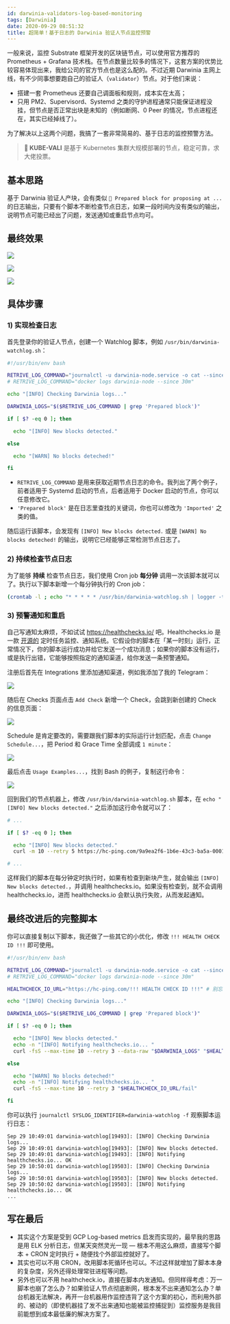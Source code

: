 ```yaml
---
id: darwinia-validators-log-based-monitoring
tags: [Darwinia]
date: 2020-09-29 08:51:32
title: 超简单！基于日志的 Darwinia 验证人节点监控预警
---
```


一般来说，监控 Substrate 框架开发的区块链节点，可以使用官方推荐的 Prometheus + Grafana 技术栈。在节点数量比较多的情况下，这套方案的优势比较容易体现出来，我给公司的官方节点也是这么配的。不过近期 Darwinia 主网上线，有不少同事想要跑自己的验证人（`validator`）节点。对于他们来说：

- 搭建一套 Prometheus 还要自己调面板和规则，成本实在太高；
- 只用 PM2、Supervisord、Systemd 之类的守护进程通常只能保证进程没挂，但节点是否正常出块是未知的（例如断网、0 Peer 的情况，节点进程还在，其实已经掉线了）。

为了解决以上这两个问题，我搞了一套非常简易的、基于日志的监控预警方法。

<!--more-->

> **🚀 KUBE-VALI** 是基于 Kubernetes 集群大规模部署的节点，稳定可靠，求大佬投票。

## 基本思路

基于 Darwinia 验证人产块，会有类似 `🎁 Prepared block for proposing at ...` 的日志输出，只要有个脚本不断检查节点日志，如果一段时间内没有类似的输出，说明节点可能已经出了问题，发送通知或重启节点均可。

## 最终效果

![](/resources/162fcf9d681b4de59471c3b20553e79f.png)

![](/resources/a2fbfc66604397555ba4c126cd22cb3b.png)

![](/resources/81829c333f641012ef6900a2c0c5320a.png)

## 具体步骤

### 1) 实现检查日志

首先登录你的验证人节点，创建一个 Watchlog 脚本，例如 `/usr/bin/darwinia-watchlog.sh`：

```bash
#!/usr/bin/env bash

RETRIVE_LOG_COMMAND="journalctl -u darwinia-node.service -o cat --since -30m"
# RETRIVE_LOG_COMMAND="docker logs darwinia-node --since 30m"

echo "[INFO] Checking Darwinia logs..."

DARWINIA_LOGS="$($RETRIVE_LOG_COMMAND | grep 'Prepared block')"

if [ $? -eq 0 ]; then

  echo "[INFO] New blocks detected."

else

  echo "[WARN] No blocks deteched!"

fi
```

- `RETRIVE_LOG_COMMAND` 是用来获取近期节点日志的命令。我列出了两个例子，前者适用于 Systemd 启动的节点，后者适用于 Docker 启动的节点，你可以任意修改它。
- `'Prepared block'` 是在日志里查找的关键词，你也可以修改为 `'Imported'` 之类的值。

随后运行该脚本，会发现有 `[INFO] New blocks detected.` 或是 `[WARN] No blocks deteched!` 的输出，说明它已经能够正常检测节点日志了。

### 2) 持续检查节点日志

为了能够 **持续** 检查节点日志，我们使用 Cron job **每分钟** 调用一次该脚本就可以了。执行以下脚本新增一个每分钟执行的 Cron job：

```bash
(crontab -l ; echo "* * * * * /usr/bin/darwinia-watchlog.sh | logger -t darwinia-watchlog") 2>&1 | grep -v "no crontab" | sort | uniq | crontab -
```

### 3) 预警通知和重启

自己写通知太麻烦，不如试试 <https://healthchecks.io/> 吧。Healthchecks.io 是一款 [开源的](https://github.com/healthchecks/healthchecks) 定时任务监控、通知系统。它假设你的脚本在「某一时刻」运行，正常情况下，你的脚本运行成功并给它发送一个成功消息；如果你的脚本没有运行，或是执行出错，它能够按照指定的通知渠道，给你发送一条预警通知。

注册后首先在 Integrations 里添加通知渠道，例如我添加了我的 Telegram：

![](/resources/536cceacb33940494389d0dcaadb811d.png)

随后在 Checks 页面点击 `Add Check` 新增一个 Check，会跳到新创建的 Check 的信息页面：

![](/resources/9cf49f1d7453b61e72ee77757724f27d.png)

Schedule 是肯定要改的，需要跟我们脚本的实际运行计划匹配，点击 `Change Schedule...`，把 Period 和 Grace Time 全部调成 `1 minute`：

![](/resources/c1f11576990b8cffc97ef1e5a97580f3.png)

最后点击 `Usage Examples...`，找到 Bash 的例子，复制这行命令：

![](/resources/fa233c2db5e9c4f564526f353c289810.png)

回到我们的节点机器上，修改 `/usr/bin/darwinia-watchlog.sh` 脚本，在 `echo "[INFO] New blocks detected."` 之后添加这行命令就可以了：

```bash
# ...

if [ $? -eq 0 ]; then

  echo "[INFO] New blocks detected."
  curl -m 10 --retry 5 https://hc-ping.com/9a9ea2f6-1b6e-43c3-ba5a-000130ad0fd3 # 在这里

# ...
```

这样我们的脚本在每分钟定时执行时，如果有检查到新块产生，就会输出 `[INFO] New blocks detected.`，并调用 healthchecks.io。如果没有检查到，就不会调用 healthchecks.io，进而 healthchecks.io 会默认执行失败，从而发起通知。

## 最终改进后的完整脚本

你可以直接复制以下脚本，我还做了一些其它的小优化，修改 `!!! HEALTH CHECK ID !!!` 即可使用。

```bash
#!/usr/bin/env bash

RETRIVE_LOG_COMMAND="journalctl -u darwinia-node.service -o cat --since -30m"
# RETRIVE_LOG_COMMAND="docker logs darwinia-node --since 30m"

HEALTHCHECK_IO_URL="https://hc-ping.com/!!! HEALTH CHECK ID !!!" # 别忘记填入 Healthchecks.io 的 URL

echo "[INFO] Checking Darwinia logs..."

DARWINIA_LOGS="$($RETRIVE_LOG_COMMAND | grep 'Prepared block')"

if [ $? -eq 0 ]; then

  echo "[INFO] New blocks detected."
  echo -n "[INFO] Notifying healthchecks.io... "
  curl -fsS --max-time 10 --retry 3 --data-raw "$DARWINIA_LOGS" "$HEALTHCHECK_IO_URL"

else

  echo "[WARN] No blocks deteched!"
  echo -n "[INFO] Notifying healthchecks.io... "
  curl -fsS --max-time 10 --retry 3 "$HEALTHCHECK_IO_URL/fail"

fi
```

你可以执行 `journalctl SYSLOG_IDENTIFIER=darwinia-watchlog -f` 观察脚本运行日志：

```
Sep 29 10:49:01 darwinia-watchlog[19493]: [INFO] Checking Darwinia logs...
Sep 29 10:49:01 darwinia-watchlog[19493]: [INFO] New blocks detected.
Sep 29 10:49:01 darwinia-watchlog[19493]: [INFO] Notifying healthchecks.io... OK
Sep 29 10:50:01 darwinia-watchlog[19503]: [INFO] Checking Darwinia logs...
Sep 29 10:50:01 darwinia-watchlog[19503]: [INFO] New blocks detected.
Sep 29 10:50:02 darwinia-watchlog[19503]: [INFO] Notifying healthchecks.io... OK
...
```

## 写在最后

- 其实这个方案是受到 GCP Log-based metrics 启发而实现的，最早我的思路是用 ELK 分析日志，但某天突然灵光一现 — 根本不用这么麻烦，直接写个脚本 + CRON 定时执行 + 随便找个外部监控就好了。
- 其实也可以不用 CRON，改用脚本死循环也可以。不过这样就增加了脚本本身的复杂度，另外还得处理常驻进程等问题。
- 另外也可以不用 healthcheck.io，直接在脚本内发通知。但同样得考虑：万一脚本也崩了怎么办？如果验证人节点彻底断网，根本发不出来通知怎么办？单台机器无法解决，再开一台机器用作监控违背了这个方案的初心，而利用外部的、被动的（即使机器挂了发不出来通知也能被监控捕捉到）监控服务是我目前能想到成本最低廉的解决方案了。
